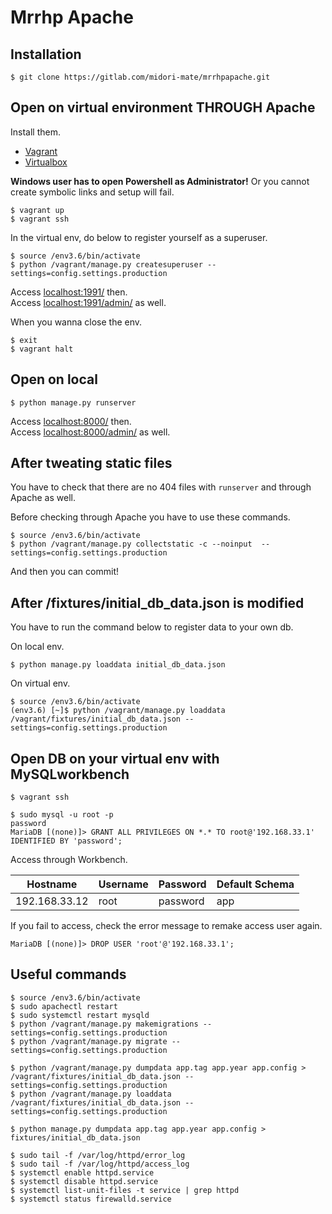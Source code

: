 Mrrhp Apache
===

## Installation

```
$ git clone https://gitlab.com/midori-mate/mrrhpapache.git
```


## Open on virtual environment THROUGH Apache

Install them.

- [Vagrant](https://www.vagrantup.com/)
- [Virtualbox](https://www.virtualbox.org/)

**Windows user has to open Powershell as Administrator!** Or you cannot create symbolic links and setup will fail.

```
$ vagrant up
$ vagrant ssh
```

In the virtual env, do below to register yourself as a superuser.

```
$ source /env3.6/bin/activate
$ python /vagrant/manage.py createsuperuser --settings=config.settings.production
```

Access [localhost:1991/](http://localhost:1991/) then.  
Access [localhost:1991/admin/](http://localhost:1991/admin/) as well.

When you wanna close the env.

```
$ exit
$ vagrant halt
```


## Open on local

```
$ python manage.py runserver
```

Access [localhost:8000/](http://localhost:8000/) then.  
Access [localhost:8000/admin/](http://localhost:8000/admin/) as well.

## After tweating static files

You have to check that there are no 404 files with `runserver` and through Apache as well.

Before checking through Apache you have to use these commands.

```
$ source /env3.6/bin/activate
$ python /vagrant/manage.py collectstatic -c --noinput  --settings=config.settings.production
```

And then you can commit!


## After /fixtures/initial_db_data.json is modified

You have to run the command below to register data to your own db.

On local env.

```
$ python manage.py loaddata initial_db_data.json
```

On virtual env.

```
$ source /env3.6/bin/activate
(env3.6) [~]$ python /vagrant/manage.py loaddata /vagrant/fixtures/initial_db_data.json --settings=config.settings.production
```


## Open DB on your virtual env with MySQLworkbench

```
$ vagrant ssh
```

```
$ sudo mysql -u root -p
password
MariaDB [(none)]> GRANT ALL PRIVILEGES ON *.* TO root@'192.168.33.1' IDENTIFIED BY 'password';
```

Access through Workbench.

| Hostname      | Username | Password | Default Schema |
| ------------- | -------- | -------- | -------------- |
| 192.168.33.12 | root     | password | app            |

If you fail to access, check the error message to remake access user again.

```
MariaDB [(none)]> DROP USER 'root'@'192.168.33.1';
```

## Useful commands

```
$ source /env3.6/bin/activate
$ sudo apachectl restart
$ sudo systemctl restart mysqld
$ python /vagrant/manage.py makemigrations --settings=config.settings.production
$ python /vagrant/manage.py migrate --settings=config.settings.production

$ python /vagrant/manage.py dumpdata app.tag app.year app.config > /vagrant/fixtures/initial_db_data.json --settings=config.settings.production
$ python /vagrant/manage.py loaddata /vagrant/fixtures/initial_db_data.json --settings=config.settings.production

$ python manage.py dumpdata app.tag app.year app.config > fixtures/initial_db_data.json

$ sudo tail -f /var/log/httpd/error_log
$ sudo tail -f /var/log/httpd/access_log
$ systemctl enable httpd.service
$ systemctl disable httpd.service
$ systemctl list-unit-files -t service | grep httpd
$ systemctl status firewalld.service
```
